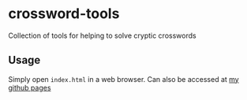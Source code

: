# crossword-tools
Collection of tools for helping to solve cryptic crosswords

## Usage
Simply open `index.html` in a web browser. Can also be accessed at [my github pages](https://dominicprice.github.io/crossword-tools)
